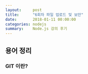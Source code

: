 ```yaml
---
layout:     post
title:      "6회차 파일 업로드 및 보안"
date:       2018-01-11 00:00:00
categories: nodejs
summary:    Node.js 강의 후기
---
```


## 용어 정리

### GIT 이란?
 
